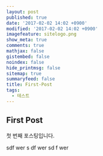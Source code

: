 ```yaml
---
layout: post
published: true
date: '2017-02-02 14:02 +0900'
modified: '2017-02-02 14:02 +0900'
imagefeature: sitelogo.png
show_meta: true
comments: true
mathjax: false
gistembed: false
noindex: false
hide_printmsg: false
sitemap: true
summaryfeed: false
title: First-Post
tags:
  - 테스트
---
```

## First Post

첫 번째 포스팅입니다.

sdf
wer
s
df
wer
sd
f
wer
